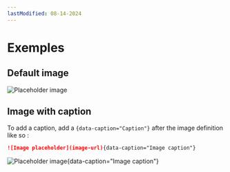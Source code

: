 ```yaml
---
lastModified: 08-14-2024
---
```


# 

# Exemples

## Default image
![Placeholder image](https://images.unsplash.com/photo-1504805572947-34fad45aed93?q=80&w=2607&auto=format&fit=crop&ixlib=rb-4.0.3&ixid=M3wxMjA3fDB8MHxwaG90by1wYWdlfHx8fGVufDB8fHx8fA%3D%3D)


## Image with caption
To add a caption, add a `{data-caption="Caption"}` after the image definition like so :

```md
![Image placeholder](image-url){data-caption="Image caption"}
```

![Placeholder image](https://images.unsplash.com/photo-1504805572947-34fad45aed93?q=80&w=2607&auto=format&fit=crop&ixlib=rb-4.0.3&ixid=M3wxMjA3fDB8MHxwaG90by1wYWdlfHx8fGVufDB8fHx8fA%3D%3D){data-caption="Image caption"}
